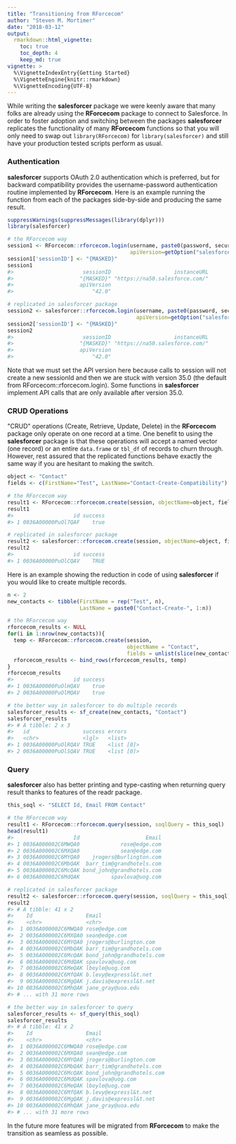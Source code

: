 ```yaml
---
title: "Transitioning from RForcecom"
author: "Steven M. Mortimer"
date: "2018-03-12"
output:
  rmarkdown::html_vignette:
    toc: true
    toc_depth: 4
    keep_md: true
vignette: >
  %\VignetteIndexEntry{Getting Started}
  %\VignetteEngine{knitr::rmarkdown}
  %\VignetteEncoding{UTF-8}
---
```




While writing the **salesforcer** package we were keenly aware that many folks 
are already using the **RForcecom** package to connect to Salesforce. In order 
to foster adoption and switching between the packages **salesforcer** replicates 
the functionality of many **RForcecom** functions so that you will only need to swap 
out `library(RForcecom)` for `library(salesforcer)` and still have your production 
tested scripts perform as usual.

### Authentication

**salesforcer** supports OAuth 2.0 authentication which is preferred, but for 
backward compatibility provides the username-password authentication routine 
implemented by **RForcecom**. Here is an example running the function from 
each of the packages side-by-side and producing the same result.




```r
suppressWarnings(suppressMessages(library(dplyr)))
library(salesforcer)

# the RForcecom way
session1 <- RForcecom::rforcecom.login(username, paste0(password, security_token), 
                                       apiVersion=getOption("salesforcer.api_version"))
session1['sessionID'] <- "{MASKED}"
session1
#>                      sessionID                    instanceURL 
#>                     "{MASKED}" "https://na50.salesforce.com/" 
#>                     apiVersion 
#>                         "42.0"

# replicated in salesforcer package
session2 <- salesforcer::rforcecom.login(username, paste0(password, security_token), 
                                         apiVersion=getOption("salesforcer.api_version"))
session2['sessionID'] <- "{MASKED}"
session2
#>                      sessionID                    instanceURL 
#>                     "{MASKED}" "https://na50.salesforce.com/" 
#>                     apiVersion 
#>                         "42.0"
```



Note that we must set the API version here because  calls to session will not create 
a new sessionId and then we are stuck with version 35.0 (the default from 
RForcecom::rforcecom.login). Some functions in **salesforcer** implement API calls 
that are only available after version 35.0.

### CRUD Operations

"CRUD" operations (Create, Retrieve, Update, Delete) in the **RForcecom** package 
only operate on one record at a time. One benefit to using the **salesforcer** package 
is that these operations will accept a named vector (one record) or an entire `data.frame`
or `tbl_df` of records to churn through. However, rest assured that the replicated 
functions behave exactly the same way if you are hesitant to making the switch.


```r
object <- "Contact"
fields <- c(FirstName="Test", LastName="Contact-Create-Compatibility")

# the RForcecom way
result1 <- RForcecom::rforcecom.create(session, objectName=object, fields)
result1
#>                   id success
#> 1 0036A00000PuOl7QAF    true

# replicated in salesforcer package
result2 <- salesforcer::rforcecom.create(session, objectName=object, fields)
result2
#>                   id success
#> 1 0036A00000PuOlCQAV    TRUE
```

Here is an example showing the reduction in code of using **salesforcer** if you 
would like to create multiple records.


```r
n <- 2
new_contacts <- tibble(FirstName = rep("Test", n),
                       LastName = paste0("Contact-Create-", 1:n))

# the RForcecom way
rforcecom_results <- NULL
for(i in 1:nrow(new_contacts)){
  temp <- RForcecom::rforcecom.create(session, 
                                      objectName = "Contact", 
                                      fields = unlist(slice(new_contacts,i)))
  rforcecom_results <- bind_rows(rforcecom_results, temp)
}
rforcecom_results
#>                   id success
#> 1 0036A00000PuOlHQAV    true
#> 2 0036A00000PuOlMQAV    true

# the better way in salesforcer to do multiple records
salesforcer_results <- sf_create(new_contacts, "Contact")
salesforcer_results
#> # A tibble: 2 x 3
#>   id                 success errors    
#>   <chr>              <lgl>   <list>    
#> 1 0036A00000PuOlRQAV TRUE    <list [0]>
#> 2 0036A00000PuOlSQAV TRUE    <list [0]>
```

### Query

**salesforcer** also has better printing and type-casting when returning query result
thanks to features of the readr package.


```r
this_soql <- "SELECT Id, Email FROM Contact"

# the RForcecom way
result1 <- RForcecom::rforcecom.query(session, soqlQuery = this_soql)
head(result1)
#>                   Id                     Email
#> 1 0036A000002C6MWQA0             rose@edge.com
#> 2 0036A000002C6MXQA0             sean@edge.com
#> 3 0036A000002C6MYQA0    jrogers@burlington.com
#> 4 0036A000002C6MbQAK  barr_tim@grandhotels.com
#> 5 0036A000002C6McQAK bond_john@grandhotels.com
#> 6 0036A000002C6MdQAK          spavlova@uog.com

# replicated in salesforcer package
result2 <- salesforcer::rforcecom.query(session, soqlQuery = this_soql)
result2
#> # A tibble: 41 x 2
#>    Id                 Email                    
#>    <chr>              <chr>                    
#>  1 0036A000002C6MWQA0 rose@edge.com            
#>  2 0036A000002C6MXQA0 sean@edge.com            
#>  3 0036A000002C6MYQA0 jrogers@burlington.com   
#>  4 0036A000002C6MbQAK barr_tim@grandhotels.com 
#>  5 0036A000002C6McQAK bond_john@grandhotels.com
#>  6 0036A000002C6MdQAK spavlova@uog.com         
#>  7 0036A000002C6MeQAK lboyle@uog.com           
#>  8 0036A000002C6MfQAK b.levy@expressl&t.net    
#>  9 0036A000002C6MgQAK j.davis@expressl&t.net   
#> 10 0036A000002C6MhQAK jane_gray@uoa.edu        
#> # ... with 31 more rows

# the better way in salesforcer to query
salesforcer_results <- sf_query(this_soql)
salesforcer_results
#> # A tibble: 41 x 2
#>    Id                 Email                    
#>    <chr>              <chr>                    
#>  1 0036A000002C6MWQA0 rose@edge.com            
#>  2 0036A000002C6MXQA0 sean@edge.com            
#>  3 0036A000002C6MYQA0 jrogers@burlington.com   
#>  4 0036A000002C6MbQAK barr_tim@grandhotels.com 
#>  5 0036A000002C6McQAK bond_john@grandhotels.com
#>  6 0036A000002C6MdQAK spavlova@uog.com         
#>  7 0036A000002C6MeQAK lboyle@uog.com           
#>  8 0036A000002C6MfQAK b.levy@expressl&t.net    
#>  9 0036A000002C6MgQAK j.davis@expressl&t.net   
#> 10 0036A000002C6MhQAK jane_gray@uoa.edu        
#> # ... with 31 more rows
```

In the future more features will be migrated from **RForcecom** to make the 
transition as seamless as possible.
